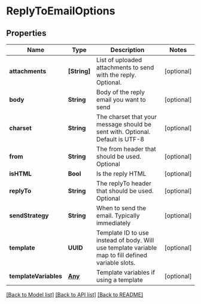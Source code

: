 # ReplyToEmailOptions

## Properties
Name | Type | Description | Notes
------------ | ------------- | ------------- | -------------
**attachments** | **[String]** | List of uploaded attachments to send with the reply. Optional. | [optional] 
**body** | **String** | Body of the reply email you want to send | [optional] 
**charset** | **String** | The charset that your message should be sent with. Optional. Default is UTF-8 | [optional] 
**from** | **String** | The from header that should be used. Optional | [optional] 
**isHTML** | **Bool** | Is the reply HTML | [optional] 
**replyTo** | **String** | The replyTo header that should be used. Optional | [optional] 
**sendStrategy** | **String** | When to send the email. Typically immediately | [optional] 
**template** | **UUID** | Template ID to use instead of body. Will use template variable map to fill defined variable slots. | [optional] 
**templateVariables** | [**Any**]() | Template variables if using a template | [optional] 

[[Back to Model list]](../README#documentation-for-models) [[Back to API list]](../README#documentation-for-api-endpoints) [[Back to README]](../README)


